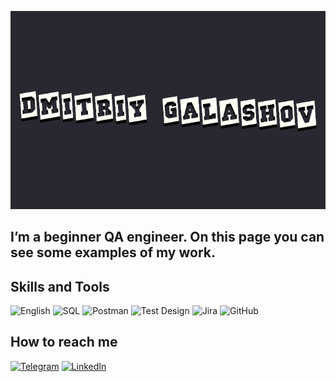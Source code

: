 [![Header](https://github.com/dgalashov/dgalashov/blob/main/assets/logoza.ru.png)](https://github.com/dgalashov/qa_profile)

## I’m a beginner QA engineer. On this page you can see some examples of my work.

## Skills and Tools
![English](https://img.shields.io/badge/-English(B1)-e8eaea?style=for-the-badge&logo=MicrosoftTranslator&logoColor=black)
![SQL](https://img.shields.io/badge/-SQL-e8eaea?style=for-the-badge&logo=PostgreSQL&logoColor=336791)
![Postman](https://img.shields.io/badge/-Postman-e8eaea?style=for-the-badge&logo=Postman&logoColor=ff7f27)
![Test Design](https://img.shields.io/badge/-TestDesing-e8eaea?style=for-the-badge&logo=GitHub&logoColor=171515)
![Jira](https://img.shields.io/badge/-Jira-e8eaea?style=for-the-badge&logo=JiraSoftware&logoColor=0052CC)
![GitHub](https://img.shields.io/badge/-GitHub-e8eaea?style=for-the-badge&logo=GitHub&logoColor=171515)


## How to reach me
[![Telegram](https://img.shields.io/badge/-Telegram-e8eaea?style=for-the-badge&logo=Telegram&logoColor=0088cc)](t.me/galdms)
[![LinkedIn](https://img.shields.io/badge/-LinkedIn-0077b5?style=for-the-badge&logo=linkedin&logoColor=8d6cab)](https://www.linkedin.com/in/dmitriy-g-411503259)


<!--
**dgalashov/dgalashov** is a ✨ _special_ ✨ repository because its `README.md` (this file) appears on your GitHub profile.

Here are some ideas to get you started:

- 🔭 I’m currently working on ...
- 🌱 I’m currently learning ...
- 👯 I’m looking to collaborate on ...
- 🤔 I’m looking for help with ...
- 💬 Ask me about ...
- 📫 How to reach me: ...
- 😄 Pronouns: ...
- ⚡ Fun fact: ...
-->
